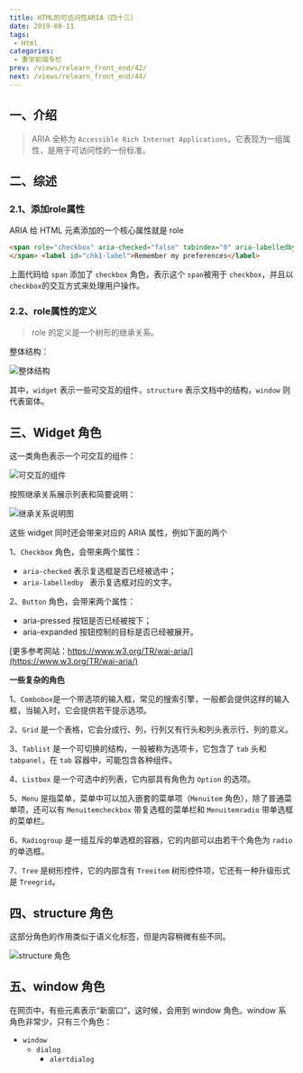 ```yaml
---
title: HTML的可访问性ARIA（四十三）
date: 2019-08-11
tags:
 - Html
categories:
 - 重学前端专栏
prev: /views/relearn_front_end/42/
next: /views/relearn_front_end/44/
---
```


## 一、介绍

> ARIA 全称为 `Accessible Rich Internet Applications`，它表现为一组属性，是用于可访问性的一份标准。

## 二、综述

### 2.1、添加role属性

ARIA 给 HTML 元素添加的一个核心属性就是 role

```html
<span role="checkbox" aria-checked="false" tabindex="0" aria-labelledby="chk1-label">
</span> <label id="chk1-label">Remember my preferences</label>
```

上面代码给 `span` 添加了 `checkbox` 角色，表示这个 `span`被用于 `checkbox`，并且以 `checkbox`的交互方式来处理用户操作。

### 2.2、role属性的定义

> role 的定义是一个树形的继承关系。

整体结构：

![整体结构](https://static001.geekbang.org/resource/image/ae/69/aeccf64871b309735054912fbbb18a69.jpg)

其中，`widget` 表示一些可交互的组件，`structure` 表示文档中的结构，`window` 则代表窗体。

## 三、Widget 角色

这一类角色表示一个可交互的组件：

![可交互的组件](https://static001.geekbang.org/resource/image/10/dd/10ea9eb62d60fb4bfb18c27da50836dd.jpg)

按照继承关系展示列表和简要说明：

![继承关系说明图](https://static001.geekbang.org/resource/image/03/f1/038e1152c9bddc7ed864d271691d17f1.jpeg)

这些 widget 同时还会带来对应的 ARIA 属性，例如下面的两个

1、`Checkbox` 角色，会带来两个属性：

- `aria-checked` 表示复选框是否已经被选中；
- `aria-labelledby ` 表示复选框对应的文字。

2、`Button` 角色，会带来两个属性：

- aria-pressed 按钮是否已经被按下；
- aria-expanded 按钮控制的目标是否已经被展开。

[更多参考网站：https://www.w3.org/TR/wai-aria/](https://www.w3.org/TR/wai-aria/)

**一些复杂的角色**

1、`Combobox`是一个带选项的输入框，常见的搜索引擎，一般都会提供这样的输入框，当输入时，它会提供若干提示选项。

2、`Grid` 是一个表格，它会分成行、列，行列又有行头和列头表示行、列的意义。

3、`Tablist` 是一个可切换的结构，一般被称为选项卡，它包含了 `tab` 头和 `tabpanel`，在 `tab` 容器中，可能包含各种组件。

4、`Listbox` 是一个可选中的列表，它内部具有角色为 `Option` 的选项。

5、`Menu` 是指菜单，菜单中可以加入嵌套的菜单项（`Menuitem` 角色），除了普通菜单项，还可以有 `Menuitemcheckbox` 带复选框的菜单栏和 `Menuitemradio` 带单选框的菜单栏。

6、`Radiogroup` 是一组互斥的单选框的容器，它的内部可以由若干个角色为 `radio` 的单选框。

7、`Tree` 是树形控件，它的内部含有 `Treeitem` 树形控件项，它还有一种升级形式是 `Treegrid`。

## 四、structure 角色

这部分角色的作用类似于语义化标签，但是内容稍微有些不同。

![structure 角色](https://static001.geekbang.org/resource/image/b2/7a/b21a82fd68a885f751123f48a7e26b7a.jpg)

## 五、window 角色

在网页中，有些元素表示“新窗口”，这时候，会用到 window 角色。window 系角色非常少，只有三个角色：

- `window`
  - `dialog`
    - `alertdialog`
